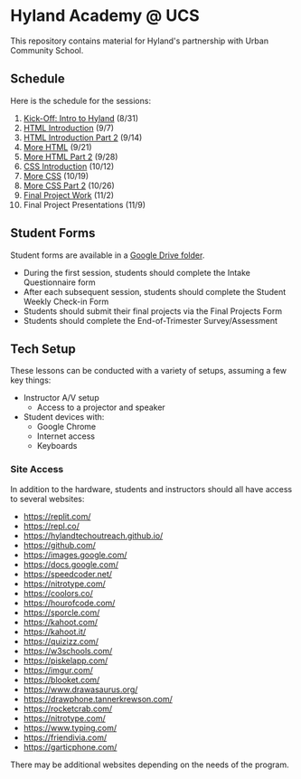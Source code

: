 # Hyland Academy @ UCS
This repository contains material for Hyland's partnership with Urban Community School.

## Schedule
Here is the schedule for the sessions:

1. [Kick-Off: Intro to Hyland](IntroHyland/) (8/31)
1. [HTML Introduction](HtmlIntro/) (9/7)
1. [HTML Introduction Part 2](HtmlIntro2/) (9/14)
1. [More HTML](MoreHtml/) (9/21)
1. [More HTML Part 2](MoreHtml2/) (9/28)
1. [CSS Introduction](CssIntro/) (10/12)
1. [More CSS](MoreCss/) (10/19)
1. [More CSS Part 2](MoreCss2/) (10/26)
1. [Final Project Work](FinalProject/) (11/2)
1. Final Project Presentations (11/9)

## Student Forms
Student forms are available in a [Google Drive folder](https://drive.google.com/drive/folders/1_voKX2YIte7eXgDOqL4oV0pZFFS8DD9l).

- During the first session, students should complete the Intake Questionnaire form
- After each subsequent session, students should complete the Student Weekly Check-in Form
- Students should submit their final projects via the Final Projects Form
- Students should complete the End-of-Trimester Survey/Assessment

## Tech Setup
These lessons can be conducted with a variety of setups, assuming a few key things:

- Instructor A/V setup
  - Access to a projector and speaker
- Student devices with:
  - Google Chrome
  - Internet access
  - Keyboards

### Site Access
In addition to the hardware, students and instructors should all have access to several websites:

- https://replit.com/
- https://repl.co/
- https://hylandtechoutreach.github.io/
- https://github.com/
- https://images.google.com/
- https://docs.google.com/
- https://speedcoder.net/
- https://nitrotype.com/
- https://coolors.co/
- https://hourofcode.com/
- https://sporcle.com/
- https://kahoot.com/
- https://kahoot.it/
- https://quizizz.com/
- https://w3schools.com/
- https://piskelapp.com/
- https://imgur.com/
- https://blooket.com/
- https://www.drawasaurus.org/
- https://drawphone.tannerkrewson.com/
- https://rocketcrab.com/
- https://nitrotype.com/
- https://www.typing.com/
- https://friendivia.com/
- https://garticphone.com/

There may be additional websites depending on the needs of the program.
